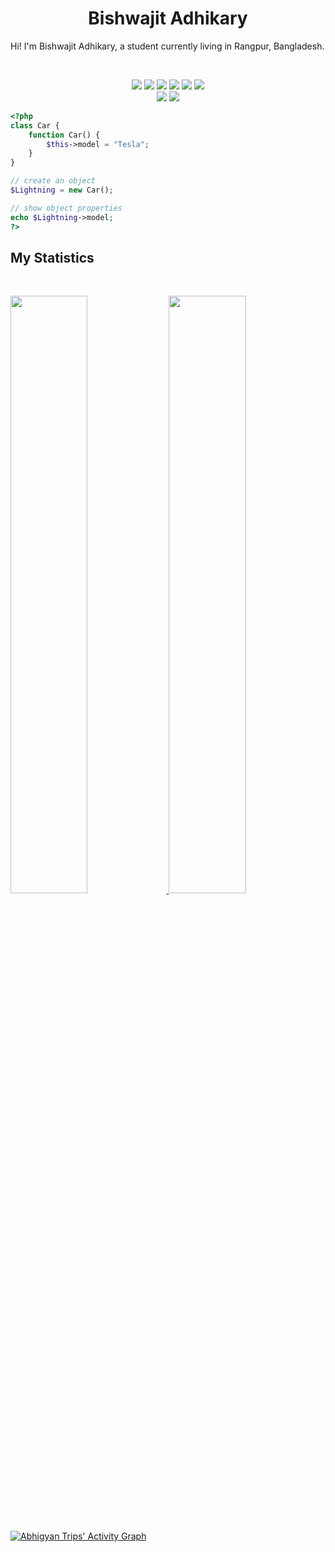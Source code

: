 <h1 align="center">
  <b>Bishwajit Adhikary</b>
</h1>

Hi! I'm Bishwajit Adhikary, a student currently living in Rangpur, Bangladesh.

<br>

<p>
<div align="center">
  <img src="https://img.shields.io/badge/-HTML-e34c26?style=for-the-badge&logo=html5&logoColor=e34c26&labelColor=282828">
  <img src="https://img.shields.io/badge/-CSS-264de4?style=for-the-badge&logo=css3&logoColor=264de4&labelColor=282828">
  <img src="https://img.shields.io/badge/-BOOTSTRAP-563d7c?style=for-the-badge&logo=bootstrap&logoColor=563d7c&labelColor=282828">
  <img src="https://img.shields.io/badge/-TAILWIND%20CSS-38bdf8?style=for-the-badge&logo=tailwindcss&logoColor=38bdf8&labelColor=282828">
  <img src="https://img.shields.io/badge/-JAVASCRIPT-f7df1e?style=for-the-badge&logo=javascript&logoColor=f7df1e&labelColor=282828">
  <img src="https://img.shields.io/badge/-JQUERY-0769ad?style=for-the-badge&logo=jquery&logoColor=0769ad&labelColor=282828">
  <br>
  <img src="https://img.shields.io/badge/-PHP-777BB4?style=for-the-badge&logo=php&logoColor=777BB4&labelColor=282828">
  <img src="https://img.shields.io/badge/-LARAVEL-fb503b?style=for-the-badge&logo=laravel&logoColor=fb503b&labelColor=282828">
</div>
</p>

```php
<?php
class Car {
    function Car() {
        $this->model = "Tesla";
    }
}

// create an object
$Lightning = new Car();

// show object properties
echo $Lightning->model;
?>
```

<!-- <div align="center">
  <a href="https://github.com/bishwajitcadhikary">
    <img src="">
  </a>
</div> -->

<!--
<div align="center">
  <a href="">
    <img src="" width="240px">
  </a>
</div>
-->

## My Statistics

<br/>
<p align="left">
  <a href="https://github.com/bishwajitcadhikary">
  <img width="49.5%" src="https://github-readme-stats.vercel.app/api?username=bishwajitcadhikary&show_icons=true&theme=gruvbox&hide_border=true" />
    <img width="49.5%" src="https://github-readme-streak-stats.herokuapp.com/?user=bishwajitcadhikary&theme=gruvbox&hide_border=true" />
  </a>
</p>
<br>

[![Abhigyan Trips' Activity Graph](https://activity-graph.herokuapp.com/graph?username=bishwajitcadhikary&custom_title=Bishwajit%20Adhikary's%20Contribution%20Graph&theme=gruvbox&bg_color=282828&hide_border=true&line=d1a01f&point=c58545)](https://github.com/bishwajitcadhikary)
